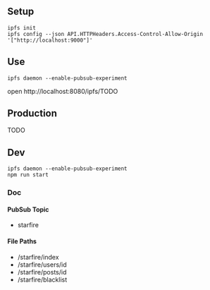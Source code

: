 ## Setup

```
ipfs init
ipfs config --json API.HTTPHeaders.Access-Control-Allow-Origin  '["http://localhost:9000"]'
```

## Use

```
ipfs daemon --enable-pubsub-experiment
```

open http://localhost:8080/ipfs/TODO

## Production

TODO

## Dev

```
ipfs daemon --enable-pubsub-experiment
npm run start
```

### Doc

#### PubSub Topic

* starfire

#### File Paths

* /starfire/index
* /starfire/users/id
* /starfire/posts/id
* /starfire/blacklist